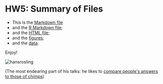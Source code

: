 HW5: Summary of Files
==========================

* This is the [Markdown file](https://github.com/mi-lee/stat545-data-analysis-r/blob/master/HW5/HW5.md)
* and the [R Markdown file](https://github.com/mi-lee/stat545-data-analysis-r/blob/master/HW5/HW5.Rmd);
* and the [HTML file](https://github.com/mi-lee/stat545-data-analysis-r/blob/master/HW5/HW5.html);
* and the [figures](https://github.com/mi-lee/stat545-data-analysis-r/tree/master/HW5/figure);
* and the [data](https://github.com/mi-lee/stat545-data-analysis-r/blob/master/HW5/gapminderDataFiveYear.txt). 

Enjoy!


![hansrosling](http://lh6.ggpht.com/_H14qvQBzS-Y/TSU1RmdCHNI/AAAAAAAALpE/oHD8MWY_-5Y/hans_rosling_bbc.jpg)

(The most endearing part of his talks: he likes to [compare people's answers to those of chimps](http://www.cnn.com/2013/12/10/world/gapminder-us-ignorance-survey/))

